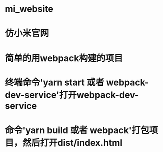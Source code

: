 # mi_website
# 仿小米官网
# 简单的用webpack构建的项目
# 终端命令'yarn start 或者 webpack-dev-service'打开webpack-dev-service
# 命令'yarn build 或者 webpack'打包项目，然后打开dist/index.html
